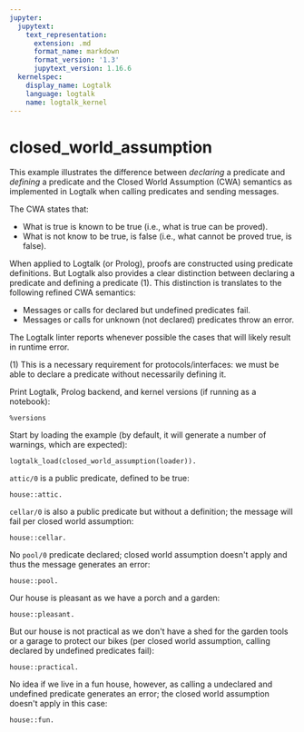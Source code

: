 ```yaml
---
jupyter:
  jupytext:
    text_representation:
      extension: .md
      format_name: markdown
      format_version: '1.3'
      jupytext_version: 1.16.6
  kernelspec:
    display_name: Logtalk
    language: logtalk
    name: logtalk_kernel
---
```


<!--
________________________________________________________________________

This file is part of Logtalk <https://logtalk.org/>  
SPDX-FileCopyrightText: 1998-2025 Paulo Moura <pmoura@logtalk.org>  
SPDX-License-Identifier: Apache-2.0

Licensed under the Apache License, Version 2.0 (the "License");
you may not use this file except in compliance with the License.
You may obtain a copy of the License at

    http://www.apache.org/licenses/LICENSE-2.0

Unless required by applicable law or agreed to in writing, software
distributed under the License is distributed on an "AS IS" BASIS,
WITHOUT WARRANTIES OR CONDITIONS OF ANY KIND, either express or implied.
See the License for the specific language governing permissions and
limitations under the License.
________________________________________________________________________
-->

# closed_world_assumption

This example illustrates the difference between *declaring* a predicate and
*defining* a predicate and the Closed World Assumption (CWA) semantics as
implemented in Logtalk when calling predicates and sending messages.

The CWA states that:

- What is true is known to be true (i.e., what is true can be proved).
- What is not know to be true, is false (i.e., what cannot be proved true,
is false).

When applied to Logtalk (or Prolog), proofs are constructed using predicate
definitions. But Logtalk also provides a clear distinction between declaring
a predicate and defining a predicate (1). This distinction is translates to
the following refined CWA semantics:

- Messages or calls for declared but undefined predicates fail.
- Messages or calls for unknown (not declared) predicates throw an error.

The Logtalk linter reports whenever possible the cases that will likely
result in runtime error.

(1) This is a necessary requirement for protocols/interfaces: we must be
able to declare a predicate without necessarily defining it.

Print Logtalk, Prolog backend, and kernel versions (if running as a notebook):

```logtalk
%versions
```

Start by loading the example (by default, it will generate a number of
warnings, which are expected):

```logtalk
logtalk_load(closed_world_assumption(loader)).
```

`attic/0` is a public predicate, defined to be true:

```logtalk
house::attic.
```

<!--
true.
-->

`cellar/0` is also a public predicate but without a definition; the
message will fail per closed world assumption:

```logtalk
house::cellar.
```

<!--
false.
-->

No `pool/0` predicate declared; closed world assumption doesn't apply
and thus the message generates an error:

```logtalk
house::pool.
```

<!--
ERROR: error(existence_error(predicate_declaration,pool/0), logtalk(house::pool, _))
-->

Our house is pleasant as we have a porch and a garden:

```logtalk
house::pleasant.
```

<!--
true.
-->

But our house is not practical as we don't have a shed for the garden
tools or a garage to protect our bikes (per closed world assumption,
calling declared by undefined predicates fail):

```logtalk
house::practical.
```

<!--
false.
-->

No idea if we live in a fun house, however, as calling a undeclared and
undefined predicate generates an error; the closed world assumption
doesn't apply in this case:

```logtalk
house::fun.
```

<!--
ERROR: error(existence_error(procedure,pool/0), logtalk(house::fun, _))
-->
